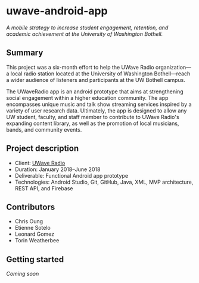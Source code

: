 # uwave-android-app

_A mobile strategy to increase student engagement, retention, and academic achievement at the University of Washington Bothell._

## Summary

This project was a six-month effort to help the UWave Radio organization—a local radio station located at the University of Washington Bothell—reach a wider audience of listeners and participants at the UW Bothell campus. 

The UWaveRadio app is an android prototype that aims at strengthening social engagement within a higher education community. The app encompasses unique music and talk show streaming services inspired by a variety of user research data. Ultimately, the app is designed to allow any UW student, faculty, and staff member to contribute to UWave Radio's expanding content library, as well as the promotion of local musicians, bands, and community events.

## Project description

- Client: [UWave Radio](uwave.fm)
- Duration: January 2018–June 2018
- Deliverable: Functional Android app prototype
- Technologies: Android Studio, Git, GitHub, Java, XML, MVP architecture, REST API, and Firebase

## Contributors

- Chris Oung
- Etienne Sotelo
- Leonard Gomez
- Torin Weatherbee

## Getting started

_Coming soon_


